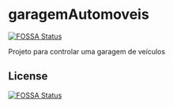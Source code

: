 # garagemAutomoveis
[![FOSSA Status](https://app.fossa.io/api/projects/git%2Bgithub.com%2Ffelipefmb%2FgaragemAutomoveis.svg?type=shield)](https://app.fossa.io/projects/git%2Bgithub.com%2Ffelipefmb%2FgaragemAutomoveis?ref=badge_shield)

Projeto para controlar uma garagem de veículos


## License
[![FOSSA Status](https://app.fossa.io/api/projects/git%2Bgithub.com%2Ffelipefmb%2FgaragemAutomoveis.svg?type=large)](https://app.fossa.io/projects/git%2Bgithub.com%2Ffelipefmb%2FgaragemAutomoveis?ref=badge_large)